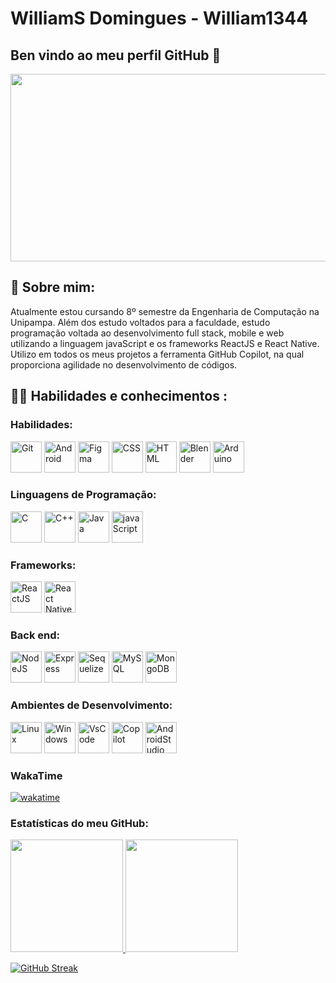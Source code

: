# WilliamS Domingues - William1344
## Ben vindo ao meu perfil GitHub 👋


<div align="center">
  <img src="https://media.giphy.com/media/dWesBcTLavkZuG35MI/giphy.gif" width="600" height="300"/>
</div>

## :seedling: Sobre mim:
  Atualmente estou cursando 8º semestre da Engenharia de Computação na Unipampa. Além dos estudo voltados para a faculdade, estudo programação voltada ao desenvolvimento full stack, mobile e web utilizando a linguagem javaScript e os frameworks ReactJS e React Native.   
  Utilizo em todos os meus projetos a ferramenta GitHub Copilot, na qual proporciona agilidade no desenvolvimento de códigos.
  

## :woman_technologist: Habilidades e conhecimentos :

### Habilidades: 
<div>
  <img src="https://cdn.jsdelivr.net/gh/devicons/devicon/icons/git/git-original.svg" title="Git" alt="Git" width="50" height="50"/>          
  <img src="https://cdn.jsdelivr.net/gh/devicons/devicon/icons/android/android-original-wordmark.svg" title="Android" alt="Android" width="50" height="50"/>  
  <img src="https://cdn.jsdelivr.net/gh/devicons/devicon/icons/figma/figma-original.svg" title="Figma" alt="Figma" width="50" height="50"/>
  <img src="https://cdn.jsdelivr.net/gh/devicons/devicon/icons/css3/css3-original-wordmark.svg" title="CSS" alt="CSS" width="50" height="50" />
  <img src="https://cdn.jsdelivr.net/gh/devicons/devicon/icons/html5/html5-original-wordmark.svg" title="HTML" alt="HTML" width="50" height="50"/>          
  <img src="https://cdn.jsdelivr.net/gh/devicons/devicon/icons/blender/blender-original.svg" title="Blender" alt="Blender" width="50" height="50"/>    
  <img src="https://cdn.jsdelivr.net/gh/devicons/devicon/icons/arduino/arduino-original-wordmark.svg" title="Arduino" alt="Arduino" width="50" height="50"/>
</div>

### Linguagens de Programação:


<div>
  <img src="https://cdn.jsdelivr.net/gh/devicons/devicon/icons/c/c-original.svg" title="C" alt="C" width="50" height="50"/>
  <img src="https://cdn.jsdelivr.net/gh/devicons/devicon/icons/cplusplus/cplusplus-original.svg" title="C++" alt="C++" width="50" height="50"/>
  <img src="https://cdn.jsdelivr.net/gh/devicons/devicon/icons/java/java-original.svg" title="Java" alt="Java" width="50" height="50"/>
  <img src="https://cdn.jsdelivr.net/gh/devicons/devicon/icons/javascript/javascript-original.svg" title="javaScript" alt="javaScript" width="50" height="50"/>
</div>

### Frameworks:
<div>
   <img src="https://cdn.jsdelivr.net/gh/devicons/devicon/icons/react/react-original-wordmark.svg" title="ReactJS" alt="ReactJS" width="50" height="50" />
   <img src="https://cdn.jsdelivr.net/gh/devicons/devicon/icons/react/react-original.svg" title="React Native" alt="React Native" width="50" height="50" />
                 
</div>

### Back end:
<div>
  <img src="https://cdn.jsdelivr.net/gh/devicons/devicon/icons/nodejs/nodejs-original.svg" title="NodeJS" alt="NodeJS" width="50" height="50"/>
  <img src="https://cdn.jsdelivr.net/gh/devicons/devicon/icons/express/express-original.svg" title="Express" alt="Express" width="50" height="50" />
  <img src="https://cdn.jsdelivr.net/gh/devicons/devicon/icons/sequelize/sequelize-original.svg" title="Sequelize" alt="Sequelize" width="50" height="50"/>          
  <img src="https://cdn.jsdelivr.net/gh/devicons/devicon/icons/mysql/mysql-original.svg" title="MySQL" alt="MySQL" width="50" height="50"/>
  <img src="https://cdn.jsdelivr.net/gh/devicons/devicon/icons/mongodb/mongodb-original-wordmark.svg" title="MongoDB" alt="MongoDB" width="50" height="50"/>
</div>

### Ambientes de Desenvolvimento:
<div>
  <img src="https://cdn.jsdelivr.net/gh/devicons/devicon/icons/linux/linux-original.svg" title="Linux" alt="Linux" width="50" height="50"/>
  <img src="https://cdn.jsdelivr.net/gh/devicons/devicon/icons/windows8/windows8-original.svg" title="Windows" alt="Windows" width="50" height="50"/> 
  <img src="https://cdn.jsdelivr.net/gh/devicons/devicon/icons/vscode/vscode-original-wordmark.svg" title="VsCode" alt="VsCode" width="50" height="50"/>
  <img src="https://res.cloudinary.com/practicaldev/image/fetch/s--l-we2E_m--/c_imagga_scale,f_auto,fl_progressive,h_900,q_auto,w_1600/https://dev-to-uploads.s3.amazonaws.com/uploads/articles/63m4pr5znzfqrqlwn39k.png" title="Copilot" alt="Copilot" width="auto" height="50"/>
  <img src="https://cdn.jsdelivr.net/gh/devicons/devicon/icons/androidstudio/androidstudio-original.svg" title="AndroidStudio" alt="AndroidStudio" width="50" height="50"/>
</div>

### WakaTime
[![wakatime](https://wakatime.com/badge/user/<seu-id-do-wakatime>.svg)](https://wakatime.com/@<waka_8844280a-3bb9-4a01-b66e-a424c2f69f60>)


### Estatísticas do meu GitHub:
<div>
  <a href="https://github.com/seu-usuário-aqui">
  <img height="180em" src="https://github-readme-stats.vercel.app/api/top-langs/?username=William1344&layout=compact&langs_count=7&theme=dracula"/>
  <img height="180em" src="https://github-readme-stats.vercel.app/api?username=William1344&show_icons=true&theme=dracula&include_all_commits=true&count_private=true"/>
</div>

  [![GitHub Streak](http://github-readme-streak-stats.herokuapp.com?user=William1344&theme=dark&locale=pt-br)](https://git.io/streak-stats)
